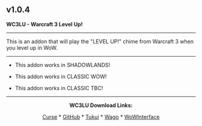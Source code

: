 v1.0.4
------------------------------

**WC3LU - Warcraft 3 Level Up!**

------------------------------

This is an addon that will play the "LEVEL UP!" chime from Warcraft 3 when you level up in WoW.

------------------------------

- This addon works in SHADOWLANDS!

- This addon works in CLASSIC WOW!

- This addon works in CLASSIC TBC!

------------------------------
<div align="center">

**WC3LU Download Links:**

[Curse](https://www.curseforge.com/wow/addons/wc3lu-warcraft-3-level-up "This link takes you to the Curseforge.com website, you may download it here and help support the developers.") * [GitHub](https://github.com/donniedice/WC3LU "This link takes you to the GitHub.com website, you may download it here.") * [Tukui](https://www.tukui.org/addons.php?id=238 "This link takes you to the Tukui.org website, you may download it here.") * [Wago](https://addons.wago.io/addons/wc3lu "This link takes you to the Wago.io website, you may download it here and help support the developers.") * [WoWInterface](https://www.wowinterface.com/downloads/info26266-WC3LU-Warcraft3LevelUp.html "This link takes you to the WoWInterface.com website, you may download it here.")

</div>
